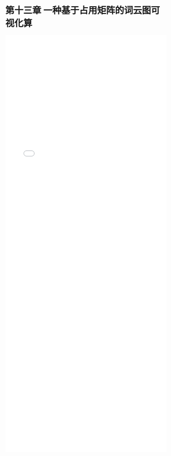 # 第十三章 一种基于占用矩阵的词云图可视化算

<iframe src="/CH13/LCFWordCloud.htm" scrolling="yes" frameborder="0" width="100%" height="1300px"></iframe>